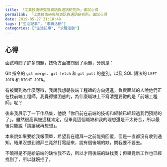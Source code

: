 ```yaml
---
title: 「工業技術研究院資訊與通訊研究所」面試心得
permalink: 「工業技術研究院資訊與通訊研究所」面試心得
date: 2019-05-27 21:18:48
tags: ["生活記事", "求職活動"]
categories: ["生活記事", "求職活動"]
---
```


## 心得

面試時問了許多問題，技術方面被問倒了兩題，分別是：

Git 指令的 `git merge`、`git fetch` 和 `git pull` 的差別，以及 SQL 語法的 `LEFT JOIN` 和 `RIGHT JOIN`。

有被問到為什麼應徵，我說我想朝後端工程師的方向邁進，負責面試的人說他們正在找前端工程師。我覺得蠻困惑的，為什麼職缺上不寫清楚要徵的是「前端工程師」呢？

後來我展示了一下作品集，他說「你目前在前端的技術和經驗已經超過我們預期的了」，雖然很高興被這樣肯定，但畢竟這個職缺和我的理想還是不太符合，所以最後只能說「請讓我再想想」。

本來說如果要給我報價單，希望我在禮拜一之前能夠回覆，但是一直都沒有收到通知。結果沒想到禮拜三竟然打電話來，說有個後端的缺，問我要不要去。

不曉得是不是給前端的缺怕我不去，所以才用後端的缺找我；但畢竟新工作也已經找到了，所以就婉拒了。
